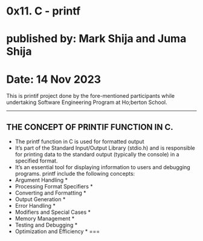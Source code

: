 # 0x11. C - printf
# published by: Mark Shija  and Juma Shija
# Date: 14 Nov 2023

This is printif project done by the fore-mentioned participants while undertaking Software Engineering Program at Ho;berton School.
___
## THE CONCEPT OF PRINTIF FUNCTION IN C.
* The printf function in C is used for formatted output
* It’s part of the Standard Input/Output Library (stdio.h) and is responsible for printing data to the standard output (typically the console) in a specified format.
* It’s an essential tool for displaying information to users and debugging programs.
printf include the following concepts:
* Argument Handling *
* Processing Format Specifiers *
* Converting and Formatting *
* Output Generation *
* Error Handling *
* Modifiers and Special Cases *
* Memory Management *
* Testing and Debugging *
* Optimization and Efficiency *
===
